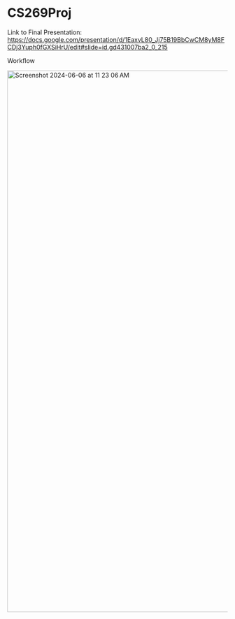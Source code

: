 # CS269Proj

Link to Final Presentation: https://docs.google.com/presentation/d/1EaxvL80_Jj75B19BbCwCM8yM8FCDj3Yuph0fGXSiHrU/edit#slide=id.gd431007ba2_0_215

Workflow

<img width="1239" alt="Screenshot 2024-06-06 at 11 23 06 AM" src="https://github.com/SraavyaPradeep/CS269Proj/assets/46724697/b29df8b7-2c61-4833-a504-7e05d24d9685">
